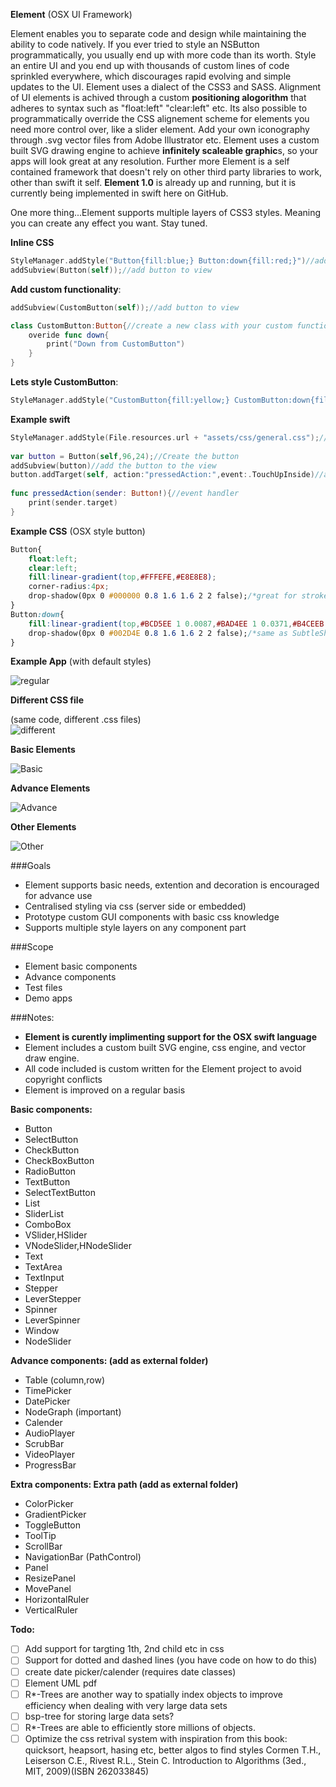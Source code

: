 **Element** (OSX UI Framework)

Element enables you to separate code and design while maintaining the ability to code natively. If you ever tried to style an NSButton programmatically, you usually end up with more code than its worth. Style an entire UI and you end up with thousands of custom lines of code sprinkled everywhere, which discourages rapid evolving and simple updates to the UI. Element uses a dialect of the CSS3 and SASS. Alignment of UI elements is achived through a custom **positioning alogorithm** that adheres to syntax such as "float:left" "clear:left" etc. Its also possible to programmatically override the CSS alignement scheme for elements you need more control over, like a slider element. Add your own iconography through .svg vector files from Adobe Illustrator etc. Element uses a custom built SVG drawing engine to achieve **infinitely scaleable graphic**s, so your apps will look great at any resolution. Further more Element is a self contained framework that doesn't rely on other third party libraries to work, other than swift it self. **Element 1.0** is already up and running, but it is currently being implemented in swift here on GitHub. 

One more thing...Element supports multiple layers of CSS3 styles. Meaning you can create any effect you want. Stay tuned.

**Inline CSS**

```swift 
StyleManager.addStyle("Button{fill:blue;} Button:down{fill:red;}")//add a style to the StyleManager
addSubview(Button(self));//add button to view
```

**Add custom functionality**:

```swift 
addSubview(CustomButton(self));//add button to view

class CustomButton:Button{//create a new class with your custom functionality
	overide func down{
		print("Down from CustomButton")
	}
}
```
**Lets style CustomButton**:

```swift 
StyleManager.addStyle("CustomButton{fill:yellow;} CustomButton:down{fill:green;}")
```

**Example swift**

```swift
StyleManager.addStyle(File.resources.url + "assets/css/general.css");//call this one time to install all styles
			
var button = Button(self,96,24);//Create the button
addSubview(button)//add the button to the view
button.addTarget(self, action:"pressedAction:",event:.TouchUpInside)//add an event listener
		
func pressedAction(sender: Button!){//event handler
	print(sender.target)
}
```

**Example CSS** (OSX style button)

```css
Button{
	float:left;
	clear:left;
	fill:linear-gradient(top,#FFFEFE,#E8E8E8);
	corner-radius:4px;
	drop-shadow(0px 0 #000000 0.8 1.6 1.6 2 2 false);/*great for stroke like shadows*/;
}
Button:down{
	fill:linear-gradient(top,#BCD5EE 1 0.0087,#BAD4EE 1 0.0371,#B4CEEB 1 0.0473,#A8C4E7 1 0.0546,#98B6E0 1 0.0605,#98B5E0 1 0.0607,#96B4DF 1 0.2707,#8EB0DD 1 0.3632,#81A9DA 1 0.4324,#6EA0D6 1 0.4855,#538ECB 1 0.5087,#8ABBE3 1 0.8283,#A8D6EF 1 1);	
	drop-shadow(0px 0 #002D4E 0.8 1.6 1.6 2 2 false);/*same as SubtleShadow but with a blue tint*/
}
```

**Example App** (with default styles)  

![regular](https://cloud.githubusercontent.com/assets/11816788/10409978/73830764-6f33-11e5-9123-fc01cb294feb.png) 

**Different CSS file**

(same code, different .css files)  
![different](https://cloud.githubusercontent.com/assets/11816788/10409979/738342f6-6f33-11e5-9910-536762c9669c.png) 

**Basic Elements**

![Basic](https://cloud.githubusercontent.com/assets/11816788/10409976/737fe1b0-6f33-11e5-9f27-e787669d9cc1.png) 

**Advance Elements**

![Advance](https://cloud.githubusercontent.com/assets/11816788/10409977/7380294a-6f33-11e5-9aca-ffa48a5e46b6.png) 

**Other Elements**  

![Other](https://cloud.githubusercontent.com/assets/11816788/10409980/73849778-6f33-11e5-8c35-6d4ac668667f.png) 

###Goals
- Element supports basic needs, extention and decoration is encouraged for advance use
- Centralised styling via css (server side or embedded)
- Prototype custom GUI components with basic css knowledge
- Supports multiple style layers on any component part

###Scope
- Element basic components
- Advance components
- Test files
- Demo apps

###Notes:
- **Element is curently implimenting support for the OSX swift language**
- Element includes a custom built SVG engine, css engine, and vector draw engine.
- All code included is custom written for the Element project to avoid copyright conflicts
- Element is improved on a regular basis 

**Basic components:**
- Button
- SelectButton
- CheckButton
- CheckBoxButton
- RadioButton
- TextButton
- SelectTextButton
- List
- SliderList
- ComboBox
- VSlider,HSlider
- VNodeSlider,HNodeSlider
- Text
- TextArea
- TextInput
- Stepper
- LeverStepper
- Spinner
- LeverSpinner
- Window
- NodeSlider

**Advance components: (add as external folder)**
- Table (column,row) 
- TimePicker
- DatePicker
- NodeGraph (important)
- Calender
- AudioPlayer
- ScrubBar
- VideoPlayer
- ProgressBar

**Extra components: Extra path (add as external folder)**
- ColorPicker
- GradientPicker
- ToggleButton
- ToolTip
- ScrollBar
- NavigationBar (PathControl)
- Panel
- ResizePanel
- MovePanel
- HorizontalRuler
- VerticalRuler

**Todo:**
- [ ] Add support for targting 1th, 2nd child etc in css
- [ ] Support for dotted and dashed lines (you have code on how to do this)
- [ ] create date picker/calender (requires date classes)
- [ ] Element UML pdf
- [ ] R*-Trees are another way to spatially index objects to improve efficiency when dealing with very large data sets
- [ ] bsp-tree for storing large data sets?
- [ ] R*-Trees are able to efficiently store millions of objects.
- [ ] Optimize the css retrival system with inspiration from this book: quicksort, heapsort, hasing etc, better algos to find styles Cormen T.H., Leiserson C.E., Rivest R.L., Stein C. Introduction to Algorithms (3ed., MIT, 2009)(ISBN 262033845)
